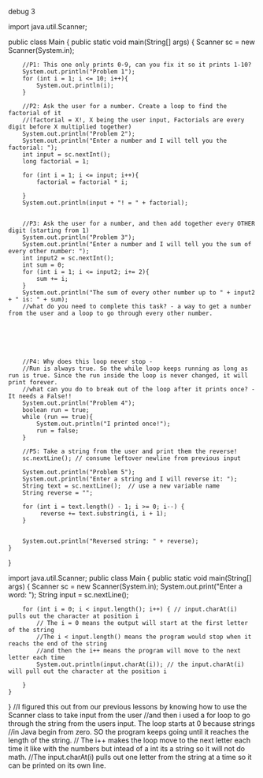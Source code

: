 debug 3


import java.util.Scanner;

public class Main {
    public static void main(String[] args) {
                Scanner sc = new Scanner(System.in);



        //P1: This one only prints 0-9, can you fix it so it prints 1-10?
        System.out.println("Problem 1");
        for (int i = 1; i <= 10; i++){
            System.out.println(i);
        }

        //P2: Ask the user for a number. Create a loop to find the factorial of it
        //(factorial = X!, X being the user input, Factorials are every digit before X multiplied together)
        System.out.println("Problem 2");
        System.out.println("Enter a number and I will tell you the factorial: ");
        int input = sc.nextInt();
        long factorial = 1;
       
        for (int i = 1; i <= input; i++){
            factorial = factorial * i;

        }
        System.out.println(input + "! = " + factorial);

       
        //P3: Ask the user for a number, and then add together every OTHER digit (starting from 1)
        System.out.println("Problem 3");
        System.out.println("Enter a number and I will tell you the sum of every other number: ");
        int input2 = sc.nextInt();
        int sum = 0;
        for (int i = 1; i <= input2; i+= 2){
            sum += i;
        }
        System.out.println("The sum of every other number up to " + input2 + " is: " + sum);
        //what do you need to complete this task? - a way to get a number from the user and a loop to go through every other number.






        //P4: Why does this loop never stop -  
        //Run is always true. So the while loop keeps running as long as run is true. Since the run inside the loop is never changed, it will print forever.
        //what can you do to break out of the loop after it prints once? - It needs a False!!
        System.out.println("Problem 4");
        boolean run = true;
        while (run == true){
            System.out.println("I printed once!");
            run = false;
        }

        //P5: Take a string from the user and print them the reverse!
        sc.nextLine(); // consume leftover newline from previous input

        System.out.println("Problem 5");
        System.out.println("Enter a string and I will reverse it: ");
        String text = sc.nextLine();  // use a new variable name
        String reverse = "";

        for (int i = text.length() - 1; i >= 0; i--) {
             reverse += text.substring(i, i + 1);
        }


        System.out.println("Reversed string: " + reverse);
    }
}


import java.util.Scanner;
 public class Main {
    public static void main(String[] args) {
        Scanner sc = new Scanner(System.in);
        System.out.print("Enter a word: ");
        String input = sc.nextLine();

        for (int i = 0; i < input.length(); i++) { // input.charAt(i) pulls out the character at position i
            // The i = 0 means the output will start at the first letter of the string
            //The i < input.length() means the program would stop when it reachs the end of the string
            //and then the i++ means the program will move to the next letter each time
            System.out.println(input.charAt(i)); // the input.charAt(i) will pull out the character at the position i
            
        }
    }
}
//I figured this out from our previous lessons by knowing how to use the Scanner class to take input from the user 
//and then i used a for loop to go through the string from the users input. The loop starts at 0 because strings 
//in Java begin from zero. SO the program keeps going until it reaches the length of the string.
// The i++ makes the loop move to the next letter each time it like with the numbers but intead of a int its a string so it will not do math.
//The input.charAt(i) pulls out one letter from the string at a time so it can be printed on its own line.


